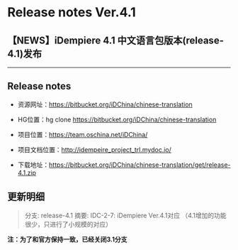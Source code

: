 Release notes Ver.4.1
===

## 【NEWS】iDempiere 4.1 中文语言包版本(release-4.1)发布

***

## Release notes

* 资源网址：https://bitbucket.org/iDChina/chinese-translation

* HG位置：hg clone https://bitbucket.org/iDChina/chinese-translation

* 项目位置：https://team.oschina.net/iDChina/

* 项目文档位置：http://idempeire_project_trl.mydoc.io/

* 下载地址：https://bitbucket.org/iDChina/chinese-translation/get/release-4.1.zip


## 更新明细

> 分支:        release-4.1
摘要:        IDC-2-7: iDempiere Ver.4.1对应 （4.1增加的功能很少，只进行了小规模的对应）

**注：为了和官方保持一致，已经关闭3.1分支**

